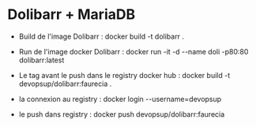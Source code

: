 # Dolibarr + MariaDB

- Build de l'image Dolibarr :
docker build -t dolibarr .

- Run de l'image docker Dolibarr :
docker run -it -d --name doli -p80:80 dolibarr:latest 

- Le tag avant le push dans le registry docker hub :
docker build -t devopsup/dolibarr:faurecia .

- la connexion au registry :
docker login --username=devopsup

- le push dans registry : 
docker push devopsup/dolibarr:faurecia


